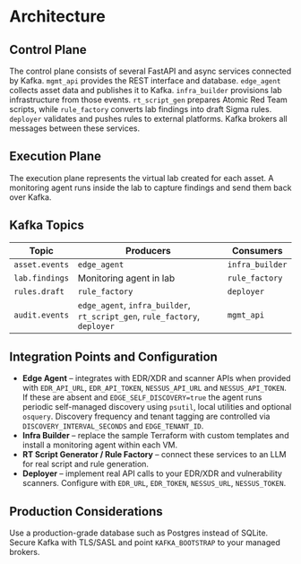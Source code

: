 # Architecture

## Control Plane
The control plane consists of several FastAPI and async services connected by
Kafka. `mgmt_api` provides the REST interface and database. `edge_agent`
collects asset data and publishes it to Kafka. `infra_builder` provisions lab
infrastructure from those events. `rt_script_gen` prepares Atomic Red Team
scripts, while `rule_factory` converts lab findings into draft Sigma rules.
`deployer` validates and pushes rules to external platforms. Kafka brokers all
messages between these services.

## Execution Plane
The execution plane represents the virtual lab created for each asset. A
monitoring agent runs inside the lab to capture findings and send them back over
Kafka.

## Kafka Topics
| Topic        | Producers                                      | Consumers        |
|--------------|-----------------------------------------------|------------------|
| `asset.events` | `edge_agent`                                  | `infra_builder`  |
| `lab.findings` | Monitoring agent in lab                      | `rule_factory`   |
| `rules.draft`  | `rule_factory`                               | `deployer`       |
| `audit.events` | `edge_agent`, `infra_builder`, `rt_script_gen`, `rule_factory`, `deployer` | `mgmt_api` |

## Integration Points and Configuration
- **Edge Agent** – integrates with EDR/XDR and scanner APIs when provided with
  `EDR_API_URL`, `EDR_API_TOKEN`, `NESSUS_API_URL` and `NESSUS_API_TOKEN`. If
  these are absent and `EDGE_SELF_DISCOVERY=true` the agent runs periodic
  self-managed discovery using `psutil`, local utilities and optional
  `osquery`. Discovery frequency and tenant tagging are controlled via
  `DISCOVERY_INTERVAL_SECONDS` and `EDGE_TENANT_ID`.
- **Infra Builder** – replace the sample Terraform with custom templates and
  install a monitoring agent within each VM.
- **RT Script Generator / Rule Factory** – connect these services to an LLM for
  real script and rule generation.
- **Deployer** – implement real API calls to your EDR/XDR and vulnerability
  scanners. Configure with `EDR_URL`, `EDR_TOKEN`, `NESSUS_URL`,
  `NESSUS_TOKEN`.

## Production Considerations
Use a production-grade database such as Postgres instead of SQLite. Secure Kafka
with TLS/SASL and point `KAFKA_BOOTSTRAP` to your managed brokers.
